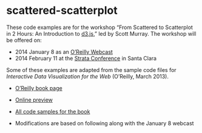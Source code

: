 # scattered-scatterplot

These code examples are for the workshop “From Scattered to Scatterplot in 2 Hours: An Introduction to [d3.js](http://d3js.org),” led by Scott Murray.  The workshop will be offered on:

- 2014 January 8 as an [O’Reilly Webcast](http://oreillynet.com/pub/e/2952)
- 2014 February 11 at the [Strata Conference](http://strataconf.com/strata2014/public/schedule/detail/32866) in Santa Clara

Some of these examples are adapted from the sample code files for *Interactive Data Visualization for the Web* (O’Reilly, March 2013).

- [O’Reilly book page](http://shop.oreilly.com/product/0636920026938.do)
- [Online preview](http://chimera.labs.oreilly.com/books/1230000000345/)
- [All code samples for the book](https://github.com/alignedleft/d3-book)

- Modifications are based on following along with the January 8 webcast
